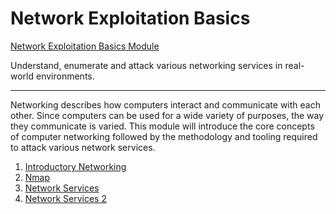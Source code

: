 # Network Exploitation Basics

[Network Exploitation Basics Module](https://tryhackme.com/module/intro-to-networking)

Understand, enumerate and attack various networking services in real-world environments.

---

Networking describes how computers interact and communicate with each other. Since computers can be used for a wide variety of purposes, the way they communicate is varied. This module will introduce the core concepts of computer networking followed by the methodology and tooling required to attack various network services.

1. [Introductory Networking](1_introductory_networking.md)
2. [Nmap](../network_security/nmap/README.md)
3. [Network Services](3_network_services.md)
4. [Network Services 2](4_network_services_2.md)
